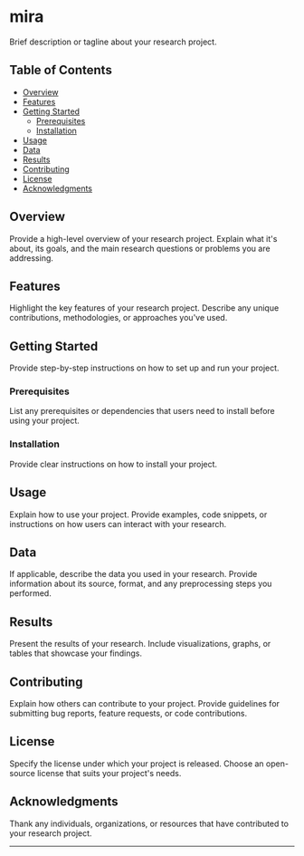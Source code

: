 # mira

Brief description or tagline about your research project.

## Table of Contents
- [Overview](#overview)
- [Features](#features)
- [Getting Started](#getting-started)
  - [Prerequisites](#prerequisites)
  - [Installation](#installation)
- [Usage](#usage)
- [Data](#data)
- [Results](#results)
- [Contributing](#contributing)
- [License](#license)
- [Acknowledgments](#acknowledgments)

## Overview

Provide a high-level overview of your research project. Explain what it's about, its goals, and the main research questions or problems you are addressing.

## Features

Highlight the key features of your research project. Describe any unique contributions, methodologies, or approaches you've used.

## Getting Started

Provide step-by-step instructions on how to set up and run your project.

### Prerequisites

List any prerequisites or dependencies that users need to install before using your project.

### Installation

Provide clear instructions on how to install your project.

## Usage

Explain how to use your project. Provide examples, code snippets, or instructions on how users can interact with your research.

## Data

If applicable, describe the data you used in your research. Provide information about its source, format, and any preprocessing steps you performed.

## Results

Present the results of your research. Include visualizations, graphs, or tables that showcase your findings.

## Contributing

Explain how others can contribute to your project. Provide guidelines for submitting bug reports, feature requests, or code contributions.

## License

Specify the license under which your project is released. Choose an open-source license that suits your project's needs.

## Acknowledgments

Thank any individuals, organizations, or resources that have contributed to your research project.

---
